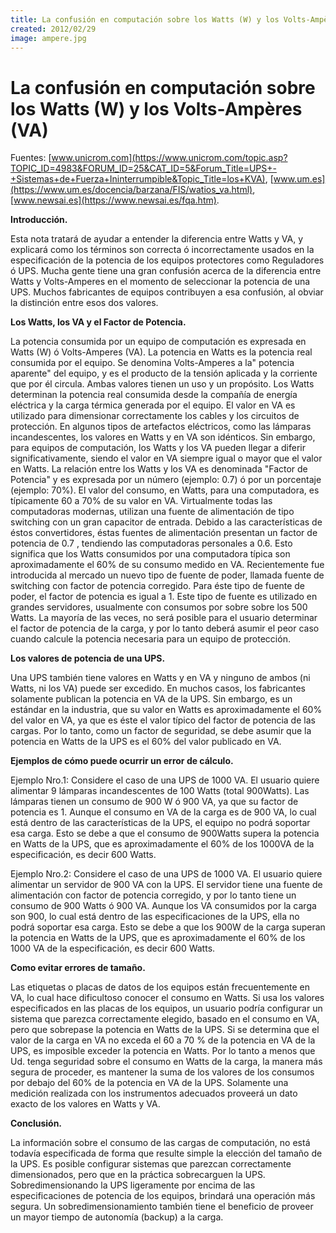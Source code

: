 ```yaml
---
title: La confusión en computación sobre los Watts (W) y los Volts-Ampères (VA)
created: 2012/02/29
image: ampere.jpg
---
```


# La confusión en computación sobre los Watts (W) y los Volts-Ampères (VA)

Fuentes: [www.unicrom.com](https://www.unicrom.com/topic.asp?TOPIC_ID=4983&FORUM_ID=25&CAT_ID=5&Forum_Title=UPS+-+Sistemas+de+Fuerza+Ininterrumpible&Topic_Title=los+KVA), [www.um.es](https://www.um.es/docencia/barzana/FIS/watios_va.html), [www.newsai.es](https://www.newsai.es/fqa.htm). 

**Introducción.** 

Esta nota tratará de ayudar a entender la diferencia entre Watts y VA, y explicará como los términos son correcta ó incorrectamente usados en la especificación de la potencia de los equipos protectores como Reguladores ó UPS. Mucha gente tiene una gran confusión acerca de la diferencia entre Watts y Volts-Amperes en el momento de seleccionar la potencia de una UPS. Muchos fabricantes de equipos contribuyen a esa confusión, al obviar la distinción entre esos dos valores. 

**Los Watts, los VA y el Factor de Potencia.**

La potencia consumida por un equipo de computación es expresada en Watts (W) ó Volts-Amperes (VA). La potencia en Watts es la potencia real consumida por el equipo. Se denomina Volts-Amperes a la" potencia aparente" del equipo, y es el producto de la tensión aplicada y la corriente que por él circula. Ambas valores tienen un uso y un propósito. Los Watts determinan la potencia real consumida desde la compañía de energía eléctrica y la carga térmica generada por el equipo. El valor en VA es utilizado para dimensionar correctamente los cables y los circuitos de protección. En algunos tipos de artefactos eléctricos, como las lámparas incandescentes, los valores en Watts y en VA son idénticos. Sin embargo, para equipos de computación, los Watts y los VA pueden llegar a diferir significativamente, siendo el valor en VA siempre igual o mayor que el valor en Watts. La relación entre los Watts y los VA es denominada "Factor de Potencia" y es expresada por un número (ejemplo: 0.7) ó por un porcentaje (ejemplo: 70%). El valor del consumo, en Watts, para una computadora, es típicamente 60 a 70% de su valor en VA. Virtualmente todas las computadoras modernas, utilizan una fuente de alimentación de tipo switching con un gran capacitor de entrada. Debido a las características de éstos convertidores, éstas fuentes de alimentación presentan un factor de potencia de 0.7 , tendiendo las computadoras personales a 0.6. Esto significa que los Watts consumidos por una computadora típica son aproximadamente el 60% de su consumo medido en VA. Recientemente fue introducida al mercado un nuevo tipo de fuente de poder, llamada fuente de switching con factor de potencia corregido. Para éste tipo de fuente de poder, el factor de potencia es igual a 1. Este tipo de fuente es utilizado en grandes servidores, usualmente con consumos por sobre sobre los 500 Watts. La mayoría de las veces, no será posible para el usuario determinar el factor de potencia de la carga, y por lo tanto deberá asumir el peor caso cuando calcule la potencia necesaria para un equipo de protección. 

**Los valores de potencia de una UPS.**

Una UPS también tiene valores en Watts y en VA y ninguno de ambos (ni Watts, ni los VA) puede ser excedido. En muchos casos, los fabricantes solamente publican la potencia en VA de la UPS. Sin embargo, es un estándar en la industria, que su valor en Watts es aproximadamente el 60% del valor en VA, ya que es éste el valor típico del factor de potencia de las cargas. Por lo tanto, como un factor de seguridad, se debe asumir que la potencia en Watts de la UPS es el 60% del valor publicado en VA. 

**Ejemplos de cómo puede ocurrir un error de cálculo.**

Ejemplo Nro.1: Considere el caso de una UPS de 1000 VA. El usuario quiere alimentar 9 lámparas incandescentes de 100 Watts (total 900Watts). Las lámparas tienen un consumo de 900 W ó 900 VA, ya que su factor de potencia es 1. Aunque el consumo en VA de la carga es de 900 VA, lo cual está dentro de las características de la UPS, el equipo no podrá soportar esa carga. Esto se debe a que el consumo de 900Watts supera la potencia en Watts de la UPS, que es aproximadamente el 60% de los 1000VA de la especificación, es decir 600 Watts.

Ejemplo Nro.2: Considere el caso de una UPS de 1000 VA. El usuario quiere alimentar un servidor de 900 VA con la UPS. El servidor tiene una fuente de alimentación con factor de potencia corregido, y por lo tanto tiene un consumo de 900 Watts ó 900 VA. Aunque los VA consumidos por la carga son 900, lo cual está dentro de las especificaciones de la UPS, ella no podrá soportar esa carga. Esto se debe a que los 900W de la carga superan la potencia en Watts de la UPS, que es aproximadamente el 60% de los 1000 VA de la especificación, es decir 600 Watts. 

**Como evitar errores de tamaño.** 

Las etiquetas o placas de datos de los equipos están frecuentemente en VA, lo cual hace dificultoso conocer el consumo en Watts. Si usa los valores especificados en las placas de los equipos, un usuario podría configurar un sistema que parezca correctamente elegido, basado en el consumo en VA, pero que sobrepase la potencia en Watts de la UPS. Si se determina que el valor de la carga en VA no exceda el 60 a 70 % de la potencia en VA de la UPS, es imposible exceder la potencia en Watts. Por lo tanto a menos que Ud. tenga seguridad sobre el consumo en Watts de la carga, la manera más segura de proceder, es mantener la suma de los valores de los consumos por debajo del 60% de la potencia en VA de la UPS. Solamente una medición realizada con los instrumentos adecuados proveerá un dato exacto de los valores en Watts y VA. 

**Conclusión.** 

La información sobre el consumo de las cargas de computación, no está todavía especificada de forma que resulte simple la elección del tamaño de la UPS. Es posible configurar sistemas que parezcan correctamente dimensionados, pero que en la práctica sobrecarguen la UPS. Sobredimensionando la UPS ligeramente por encima de las especificaciones de potencia de los equipos, brindará una operación más segura. Un sobredimensionamiento también tiene el beneficio de proveer un mayor tiempo de autonomía (backup) a la carga.
